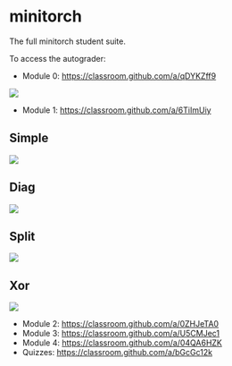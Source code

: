 # minitorch
The full minitorch student suite. 

To access the autograder: 

* Module 0: https://classroom.github.com/a/qDYKZff9

![](images/1.png)

* Module 1: https://classroom.github.com/a/6TiImUiy

## Simple

![](images/2.png)

## Diag

![](images/3.png)

## Split

![](images/4.png)

## Xor

![](images/5.png)

* Module 2: https://classroom.github.com/a/0ZHJeTA0
* Module 3: https://classroom.github.com/a/U5CMJec1
* Module 4: https://classroom.github.com/a/04QA6HZK
* Quizzes: https://classroom.github.com/a/bGcGc12k

